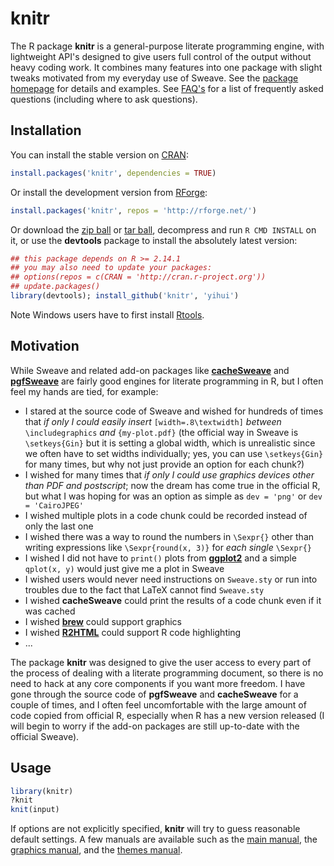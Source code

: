 # knitr

The R package **knitr** is a general-purpose literate programming engine, with lightweight API's designed to give users full control of the output without heavy coding work. It combines many features into one package with slight tweaks motivated from my everyday use of Sweave. See the [package homepage](http://yihui.name/knitr) for  details and examples. See [FAQ's](https://github.com/yihui/knitr/blob/master/FAQ.md) for a list of frequently asked questions (including where to ask questions).

## Installation

You can install the stable version on [CRAN](http://cran.r-project.org/package=knitr):

```r
install.packages('knitr', dependencies = TRUE)
```

Or install the development version from [RForge](http://rforge.net):

```r
install.packages('knitr', repos = 'http://rforge.net/')
```

Or download the [zip ball](https://github.com/yihui/knitr/zipball/master) or [tar ball](https://github.com/yihui/knitr/tarball/master), decompress and run `R CMD INSTALL` on it, or use the **devtools** package to install the absolutely latest version:

```r
## this package depends on R >= 2.14.1
## you may also need to update your packages: 
## options(repos = c(CRAN = 'http://cran.r-project.org'))
## update.packages()
library(devtools); install_github('knitr', 'yihui')
```

Note Windows users have to first install [Rtools](http://www.murdoch-sutherland.com/Rtools/).

## Motivation

While Sweave and related add-on packages like [**cacheSweave**](http://cran.r-project.org/package=cacheSweave) and [**pgfSweave**](http://cran.r-project.org/package=pgfSweave) are fairly good engines for literate programming in R, but I often feel my hands are tied, for example:

- I stared at the source code of Sweave and wished for hundreds of times that *if only I could easily insert* `[width=.8\textwidth]` *between* `\includegraphics` *and* `{my-plot.pdf}` (the official way in Sweave is `\setkeys{Gin}` but it is setting a global width, which is unrealistic since we often have to set widths individually; yes, you can use `\setkeys{Gin}` for many times, but why not just provide an option for each chunk?)
- I wished for many times that *if only I could use graphics devices other than PDF and postscript*; now the dream has come true in the official R, but what I was hoping for was an option as simple as `dev = 'png'` or `dev = 'CairoJPEG'`
- I wished multiple plots in a code chunk could be recorded instead of only the last one
- I wished there was a way to round the numbers in `\Sexpr{}` other than writing expressions like `\Sexpr{round(x, 3)}` for *each single* `\Sexpr{}`
- I wished I did not have to `print()` plots from [**ggplot2**](http://cran.r-project.org/package=ggplot2) and a simple `qplot(x, y)` would just give me a plot in Sweave
- I wished users would never need instructions on `Sweave.sty` or run into troubles due to the fact that LaTeX cannot find `Sweave.sty`
- I wished **cacheSweave** could print the results of a code chunk even if it was cached
- I wished [**brew**](http://cran.r-project.org/package=brew) could support graphics
- I wished [**R2HTML**](http://cran.r-project.org/package=R2HTML) could support R code highlighting
- ...

The package **knitr** was designed to give the user access to every part of the process of dealing with a literate programming document, so there is no need to hack at any core components if you want more freedom. I have gone through the source code of **pgfSweave** and **cacheSweave** for a couple of times, and I often feel uncomfortable with the large amount of code copied from official R, especially when R has a new version released (I will begin to worry if the add-on packages are still up-to-date with the official Sweave).

## Usage

```r
library(knitr)
?knit
knit(input)
```

If options are not explicitly specified, **knitr** will try to guess reasonable default settings. A few manuals are available such as the [main manual](https://github.com/downloads/yihui/knitr/knitr-manual.pdf), the [graphics manual](https://github.com/downloads/yihui/knitr/knitr-graphics.pdf), and the [themes manual](https://github.com/downloads/yihui/knitr/knitr-themes.pdf).
